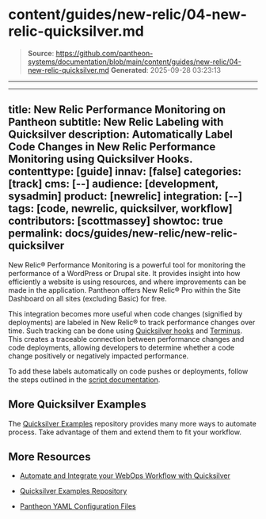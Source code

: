 # content/guides/new-relic/04-new-relic-quicksilver.md

> **Source**: https://github.com/pantheon-systems/documentation/blob/main/content/guides/new-relic/04-new-relic-quicksilver.md
> **Generated**: 2025-09-28 03:23:13

---

---
title: New Relic Performance Monitoring on Pantheon
subtitle: New Relic Labeling with Quicksilver
description: Automatically Label Code Changes in New Relic Performance Monitoring using Quicksilver Hooks.
contenttype: [guide]
innav: [false]
categories: [track]
cms: [--]
audience: [development, sysadmin]
product: [newrelic]
integration: [--]
tags: [code, newrelic, quicksilver, workflow]
contributors: [scottmassey]
showtoc: true
permalink: docs/guides/new-relic/new-relic-quicksilver
---

New Relic&reg; Performance Monitoring is a powerful tool for monitoring the performance of a WordPress or Drupal site. It provides insight into how efficiently a website is using resources, and where improvements can be made in the application. Pantheon offers New Relic&reg; Pro within the Site Dashboard on all sites (excluding Basic) for free.

This integration becomes more useful when code changes (signified by deployments) are labeled in New Relic&reg; to track performance changes over time.
Such tracking can be done using [Quicksilver hooks](/guides/quicksilver/hooks) and [Terminus](/terminus). This creates a traceable connection between performance changes and code deployments, allowing developers to determine whether a code change positively or negatively impacted performance.

To add these labels automatically on code pushes or deployments, follow the steps outlined in the [script documentation](https://github.com/pantheon-systems/quicksilver-examples/blob/main/new_relic_deploy).

## More Quicksilver Examples

The [Quicksilver Examples](https://github.com/pantheon-systems/quicksilver-examples) repository provides many more ways to automate process.
Take advantage of them and extend them to fit your workflow.

## More Resources

- [Automate and Integrate your WebOps Workflow with Quicksilver](/guides/quicksilver)

- [Quicksilver Examples Repository](https://github.com/pantheon-systems/quicksilver-examples)

- [Pantheon YAML Configuration Files](/pantheon-yml)
